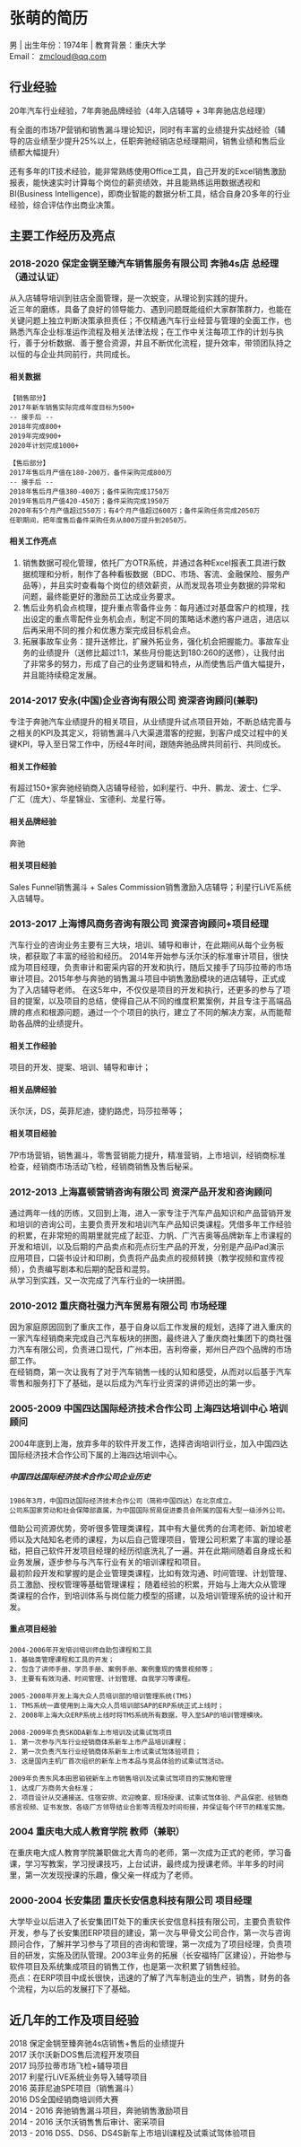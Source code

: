 张萌的简历
===

男  |  出生年份：1974年  |  教育背景：重庆大学<br>
Email： zmcloud@qq.com


## 行业经验
20年汽车行业经验，7年奔驰品牌经验（4年入店辅导 + 3年奔驰店总经理） 

有全面的市场7P营销和销售漏斗理论知识，同时有丰富的业绩提升实战经验（辅导的店业绩至少提升25%以上，任职奔驰经销店总经理期间，销售业绩和售后业绩都大幅提升）

还有多年的IT技术经验，能非常熟练使用Office工具，自己开发的Excel销售激励报表，能快速实时计算每个岗位的薪资绩效，并且能熟练运用数据透视和BI(Business Intelligence)，即商业智能的数据分析工具，结合自身20多年的行业经验，综合评估作出商业决策。



## 主要工作经历及亮点


### 2018-2020 保定金锎至臻汽车销售服务有限公司 奔驰4s店 总经理（通过认证）
从入店辅导培训到驻店全面管理，是一次蜕变，从理论到实践的提升。 <br>
近三年的磨练，具备了良好的领导能力、遇到问题既能组织大家群策群力，也能在关键问题上独立判断决策承担责任；不仅精通汽车行业经营与管理的全面工作，也熟悉汽车企业标准运作流程及相关法律法规；在工作中关注每项工作的计划与执行，善于分析数据、善于整合资源，并且不断优化流程，提升效率，带领团队持之以恒的与企业共同前行，共同成长。

#### 相关数据
    【销售部分】
    2017年新车销售实际完成年度目标为500+
    -- 接手后 --
    2018年完成800+
    2019年完成900+
    2020年计划完成1000+

    【售后部分】
    2017年售后月产值在180-200万，备件采购完成800万
    -- 接手后 --
    2018年售后月产值380-400万；备件采购完成1750万
    2019年售后月产值420-450万；备件采购完成1950万
    2020年有5个月产值超过550万；有4个月产值超过600万；备件采购任务完成2050万
    任职期间，把年度售后备件采购任务从800万提升到2050万。

#### 相关工作亮点
1. 销售数据可视化管理，依托厂方OTR系统，并通过各种Excel报表工具进行数据梳理和分析，制作了各种看板数据（BDC、市场、客流、金融保险、服务产品等），并且实时查看每个岗位的绩效薪资，从而发现各项业务数据的异常和问题，最终能更好的激励员工达成业务要求。
2. 售后业务机会点梳理，提升重点零备件业务：每月通过对基盘客户的梳理，找出设定的重点零配件业务机会点，制定不同的策略话术邀约客户进店，进店以后再采用不同的推介和优惠方案完成目标机会点。
3. 拓展事故车业务：提升送修比，扩展外拓业务，强化机会把握能力。事故车业务的业绩提升（送修比超过1:1，某些月份能达到180:260的送修），让我付出了非常多的努力，形成了自己的业务逻辑和特点，从而使售后产值大幅提升，并且能持续稳定发展。


### 2014-2017 安永(中国)企业咨询有限公司 资深咨询顾问(兼职)
专注于奔驰汽车业绩提升的相关项目，从业绩提升试点项目开始，不断总结完善与之相关的KPI及其定义，将销售漏斗八大渠道潜客的挖掘，到客户成交过程中的关键KPI，导入至日常工作中，历经4年时间，跟随奔驰品牌共同前行、共同成长。
#### 相关工作经验
有超过150+家奔驰经销商入店辅导经验，如利星行、中升、鹏龙、波士、仁孚、广汇（庞大）、华星锦业、宝德利、龙星行等。
#### 相关品牌经验
奔驰
#### 相关项目经验
Sales Funnel销售漏斗 + Sales Commission销售激励入店辅导；利星行LiVE系统入店辅导。


### 2013-2017 上海博风商务咨询有限公司 资深咨询顾问+项目经理
汽车行业的咨询业务主要有三大块，培训、辅导和审计，在此期间从每个业务板块，都获取了丰富的经验和经历。
2014年开始参与沃尔沃的标准审计项目，很快成为项目经理，负责审计和密采内容的开发和执行，随后又接手了玛莎拉蒂的市场审计项目。2015年参与奔驰的销售漏斗项目中销售激励模块的进店辅导，正式成为了入店辅导老师。
在这5年中，不仅仅是项目的开发和执行，还更多的参与了项目的提案，以及项目的总结，使得自己从不同的维度积累案例，并且专注于高端品牌的疼点和根源问题，通过一个个项目的执行，建立了不同的解决方案，从而能帮助各品牌的业绩提升。

#### 相关工作经验
项目的开发、提案、培训、辅导和审计；
#### 相关品牌经验
沃尔沃，DS，英菲尼迪，捷豹路虎，玛莎拉蒂等；
#### 相关项目经验
7P市场营销，销售漏斗，零售营销能力提升，精准营销，上市培训，经销商标准检查，经销商市场活动飞检，经销商销售及售后秘采。


### 2012-2013 上海嘉顿营销咨询有限公司 资深产品开发和咨询顾问 
通过两年一线的历练，又回到上海，进入一家专注于汽车产品知识和产品营销开发和培训的咨询公司，主要负责开发和培训汽车产品知识类课程。凭借多年工作经验的积累，在非常短的周期里就完成了起亚、力帆、广汽吉奥等品牌新车上市课程的开发和培训，以及后期的产品卖点和亮点衍生产品的开发，分别是产品iPad演示应用项目，口袋书设计和印刷，负责将产品卖点的视频转换（教学视频和宣传视频），负责编写剧本和后期的配音和混剪。<br>
从学习到实践，又一次完成了汽车行业的一块拼图。


### 2010-2012 重庆商社强力汽车贸易有限公司 市场经理
因为家庭原因回到了重庆工作，基于自身以后工作发展的规划，选择了进入重庆的一家汽车经销商来完成自己汽车板块的拼图，最终进入了重庆商社集团下的商社强力汽车有限公司，负责进口现代，广州本田，吉利帝豪，郑州日产四个品牌的市场部工作。<br>
在经销商，第一次让我有了对于汽车销售一线的认知和感受，从而对以后基于汽车零售和服务打下了基础，是以后成为汽车行业资深的讲师迈出的第一步。

### 2005-2009 中国四达国际经济技术合作公司 上海四达培训中心 培训顾问

2004年底到上海，放弃多年的软件开发工作，选择咨询培训行业，加入中国四达国际经济技术合作公司下属的上海四达培训中心。

##### 中国四达国际经济技术合作公司企业历史
    1986年3月，中国四达国际经济技术合作公司（简称中国四达）在北京成立。
    公司系国家劳动和社会保障部直属，为中国国际贸易促进委员会所属的国有大型一级涉外公司。

借助公司资源优势，旁听很多管理类课程，其中有大量优秀的台湾老师、新加坡老师以及大陆知名老师的课程，为以后自己管理项目，管理公司积累了丰富的理论基础，把自己软件开发项目经理的经历彻底洗礼了一遍。并在此期间随着自身成长和业务发展，逐步参与与汽车行业有关的培训课程和项目。<br>
最初阶段开发和掌握的是企业管理类课程，比如有效沟通、时间管理、计划管理、员工激励、授权管理等基础管理课程；
随着经验的积累，开始与上海大众从管理类课程的合作，到培训体系与岗位能力模型的搭建，以及培训管理系统的设计和开发。

#### 重点项目经验

    2004-2006年开发培训培训师自助包课程和工具
    1. 基础类管理课程和工具的开发；
    2. 包含了讲师手册、学员手册、案例手册、案例重现的情景视频等；
    3. 主要有有效沟通、时间管理、计划管理、自我学习等课程。
    
    2005-2008年开发上海大众人员培训部的培训管理系统(TMS)
    1. TMS系统一直使用到上海大众人员培训部SAP的ERP系统正式上线时；
    2. 2008年上海大众ERP系统上线时将TMS系统所有数据，导入至SAP的培训管理模块。
    
    2008-2009年负责SKODA新车上市培训及试乘试驾项目
    1. 第一次参与汽车行业经销商体系新车上市产品培训课程；
    2. 第一次负责汽车行业经销商体系新车上市试乘试驾体验项目；
    3. 这是国内主机厂首次组织的新车上市本品与竞品体验的试乘试驾活动。
    
    2009年负责东风本田思铂锐新车上市销售培训及试乘试驾项目的实施和管理
    1. 达成厂方商务大会标准；
    2. 项目设计从交通接送、住宿安排、欢迎晚宴、现场授课、试乘试驾体验、产品保密、经销商感言视频、证书发放、各级厂方领导结业合影等流程及时间衔接，并保证每个环节的精准实施。


### 2004 重庆电大成人教育学院 教师（兼职）
在重庆电大成人教育学院兼职做北大青鸟的老师，第一次成为正式的老师，学习备课，学习写教案，学习授课技巧，上台试讲，最终成为授课老师。半年多的时间里，第一次发现授课的乐趣，像父亲一样成为了老师。


### 2000-2004 长安集团 重庆长安信息科技有限公司 项目经理
大学毕业以后进入了长安集团IT处下的重庆长安信息科技有限公司，主要负责软件开发，参与了长安集团ERP项目的建设，第一次与甲骨文公司合作，第一次与咨询顾问合作，了解并学习参与了项目的咨询和管理，第一次成为了项目经理，负责项目的研发，实施及团队管理。2003年业务的拓展（长安福特厂区建设），开始参与软件项目及系统集成项目的销售工作，也是第一次积累了销售经验。<br>
亮点：在ERP项目中成长很快，迅速的了解了汽车制造业的生产，销售，财务的各个流程，为以后的发展打下了基础。



## 近几年的工作及项目经验
2018 保定金锎至臻奔驰4s店销售+售后的业绩提升<br>
2017 沃尔沃新DOS售后流程开发项目<br>
2017 玛莎拉蒂市场飞检+辅导项目<br>
2017 利星行LiVE系统业务导入辅导项目<br>
2016 英菲尼迪SPE项目（销售漏斗）<br>
2016 DS全国经销商培训师大赛<br>
2014 - 2016 奔驰销售漏斗项目，奔驰销售激励项目<br>
2014 - 2016 沃尔沃销售售后审计、密采项目<br>
2013 - 2016 DS5、DS6、DS4S新车上市培训课程及试乘试驾体验项目<br>

